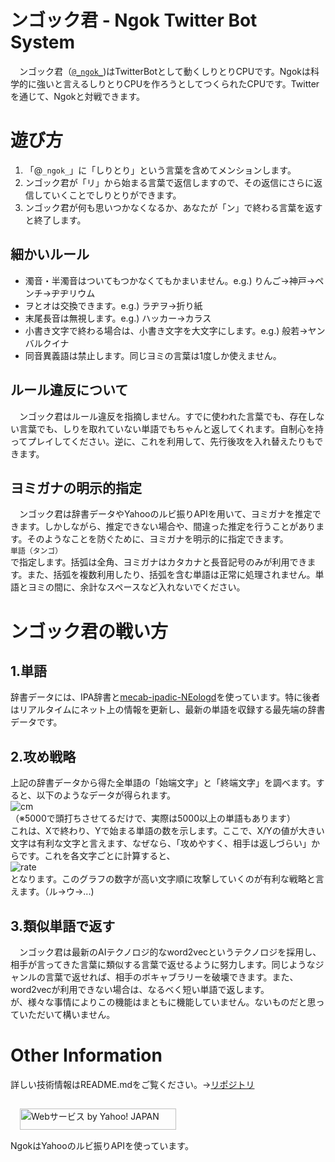 # ンゴック君 - Ngok Twitter Bot System
　ンゴック君（[```@_ngok_```](https://twitter.com/_ngok_))はTwitterBotとして動くしりとりCPUです。Ngokは科学的に強いと言えるしりとりCPUを作ろうとしてつくられたCPUです。Twitterを通じて、Ngokと対戦できます。
# 遊び方
1. 「@```_ngok_```」に「しりとり」という言葉を含めてメンションします。
2. ンゴック君が「リ」から始まる言葉で返信しますので、その返信にさらに返信していくことでしりとりができます。
3. ンゴック君が何も思いつかなくなるか、あなたが「ン」で終わる言葉を返すと終了します。
## 細かいルール
 - 濁音・半濁音はついてもつかなくてもかまいません。e.g.) りんご→神戸→ペンチ→ヂヂリウム
 - ヲとオは交換できます。e.g.) ラヂヲ→折り紙
 - 末尾長音は無視します。e.g.) ハッカー→カラス
 - 小書き文字で終わる場合は、小書き文字を大文字にします。e.g.) 般若→ヤンバルクイナ
 - 同音異義語は禁止します。同じヨミの言葉は1度しか使えません。
  
## ルール違反について
　ンゴック君はルール違反を指摘しません。すでに使われた言葉でも、存在しない言葉でも、しりを取れていない単語でもちゃんと返してくれます。自制心を持ってプレイしてください。逆に、これを利用して、先行後攻を入れ替えたりもできます。
## ヨミガナの明示的指定
　ンゴック君は辞書データやYahooのルビ振りAPIを用いて、ヨミガナを推定できます。しかしながら、推定できない場合や、間違った推定を行うことがあります。そのようなことを防ぐために、ヨミガナを明示的に指定できます。  
 ```単語（タンゴ）```  
 で指定します。括弧は全角、ヨミガナはカタカナと長音記号のみが利用できます。また、括弧を複数利用したり、括弧を含む単語は正常に処理されません。単語とヨミの間に、余計なスペースなど入れないでください。
# ンゴック君の戦い方
## 1.単語
辞書データには、IPA辞書と[mecab-ipadic-NEologd](https://github.com/neologd/mecab-ipadic-neologd)を使っています。特に後者はリアルタイムにネット上の情報を更新し、最新の単語を収録する最先端の辞書データです。
## 2.攻め戦略
上記の辞書データから得た全単語の「始端文字」と「終端文字」を調べます。すると、以下のようなデータが得られます。  
![cm](https://github.com/comradeKamoKamo/Ngok/blob/dev/output_21930/cm.png?raw=true)  
（※5000で頭打ちさせてるだけで、実際は5000以上の単語もあります）  
これは、Xで終わり、Yで始まる単語の数を示します。ここで、X/Yの値が大きい文字は有利な文字と言えます、なぜなら、「攻めやすく、相手は返しづらい」からです。これを各文字ごとに計算すると、  
![rate](https://github.com/comradeKamoKamo/Ngok/blob/dev/output_21930/rate.png?raw=true)  
となります。このグラフの数字が高い文字順に攻撃していくのが有利な戦略と言えます。（ル→ウ→...)
## 3.類似単語で返す
　ンゴック君は最新のAIテクノロジ的なword2vecというテクノロジを採用し、相手が言ってきた言葉に類似する言葉で返せるように努力します。同じようなジャンルの言葉で返せれば、相手のボキャブラリーを破壊できます。また、word2vecが利用できない場合は、なるべく短い単語で返します。  
 が、様々な事情によりこの機能はまともに機能していません。ないものだと思っていただいて構いません。
# Other Information
詳しい技術情報はREADME.mdをご覧ください。→[リポジトリ](https://github.com/comradeKamoKamo/Ngok/)

<!-- Begin Yahoo! JAPAN Web Services Attribution Snippet -->
  <a href="https://developer.yahoo.co.jp/about">
  <img src="https://s.yimg.jp/images/yjdn/common/yjdn_attbtn1_250_34.gif" width="250" height="34" title="Webサービス by Yahoo! JAPAN" alt="Webサービス by Yahoo! JAPAN" border="0" style="margin:15px 15px 15px 15px"></a>
<!-- End Yahoo! JAPAN Web Services Attribution Snippet --><br>
NgokはYahooのルビ振りAPIを使っています。
